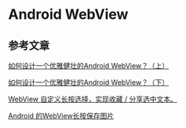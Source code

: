 # Android WebView



## 参考文章

[如何设计一个优雅健壮的Android WebView？（上）](https://blog.klmobile.app/2018/02/16/design-an-elegant-and-powerful-android-webview-part-one/)

[如何设计一个优雅健壮的Android WebView？（下）](https://blog.klmobile.app/2018/02/27/design-an-elegant-and-powerful-android-webview-part-two/)

[WebView 自定义长按选择，实现收藏 / 分享选中文本。](https://juejin.im/post/59472293128fe1006a4a0b38)

[Android 的WebView长按保存图片](https://blog.csdn.net/geofferysun/article/details/53900625)